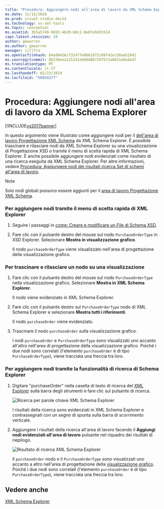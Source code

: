 ```yaml
---
title: "Procedura: Aggiungere nodi all'area di lavoro da XML Schema Explorer | Microsoft Docs"
ms.date: 11/15/2016
ms.prod: visual-studio-dev14
ms.technology: vs-xml-tools
ms.topic: conceptual
ms.assetid: 3b5a5749-9693-4b29-b0c2-8e07e0e55514
caps.latest.revision: 10
author: gewarren
ms.author: gewarren
manager: jillfra
ms.openlocfilehash: 84a99426cf32477e0661872c09f41ec50aeb2842
ms.sourcegitcommit: 8b538eea125241e9d6d8b7297b72a66faa9a4a47
ms.translationtype: MT
ms.contentlocale: it-IT
ms.lasthandoff: 01/23/2019
ms.locfileid: "58954277"
---
```

# <a name="how-to-add-nodes-to-the-workspace-from-the-xml-schema-explorer"></a>Procedura: Aggiungere nodi all'area di lavoro da XML Schema Explorer
[!INCLUDE[vs2017banner](../includes/vs2017banner.md)]

  
In questo argomento viene illustrato come aggiungere nodi per il [dell'area di lavoro Progettazione XML Schema](../xml-tools/xml-schema-designer-workspace.md) da XML Schema Explorer. È possibile trascinare e rilasciare nodi da XML Schema Explorer su una visualizzazione di Progettazione XSD o tramite il menu di scelta rapida di XML Schema Explorer. È anche possibile aggiungere nodi evidenziati come risultato di una ricerca eseguita da XML Schema Explorer. Per altre informazioni, vedere [Procedura: Aggiungere nodi dei risultati ricerca Set di schemi all'area di lavoro](../xml-tools/how-to-add-schema-set-search-result-nodes-to-the-workspace.md).  
  
> [!NOTE]
>  Solo nodi globali possono essere aggiunti per il [area di lavoro Progettazione XML Schema](../xml-tools/xml-schema-designer-workspace.md).  
  
### <a name="to-add-nodes-through-the-xml-explorer-context-menu"></a>Per aggiungere nodi tramite il menu di scelta rapida di XML Explorer  
  
1.  Seguire i passaggi in [come: Creare e modificare un File di Schema XSD](../xml-tools/how-to-create-and-edit-an-xsd-schema-file.md).  
  
2.  Fare clic con il pulsante destro del mouse sul nodo `PurchaseOrderType` in XSD Explorer. Selezionare **Mostra in visualizzazione grafico**.  
  
     Il nodo `purchaseOrderType` viene visualizzato nell'area di progettazione della visualizzazione grafico.  
  
### <a name="to-drag-and-drop-a-node-on-to-a-view"></a>Per trascinare e rilasciare un nodo su una visualizzazione  
  
1.  Fare clic con il pulsante destro del mouse sul nodo `PurchaseOrderType` nella visualizzazione grafico. Selezionare **Mostra in XML Schema Explorer**.  
  
     Il nodo viene evidenziato in XML Schema Explorer.  
  
2.  Fare clic con il pulsante destro sul `PurchaseOrderType` nodo di XML Schema Explorer e selezionare **Mostra tutti i riferimenti**.  
  
     Il nodo `purchaseOrder` viene evidenziato.  
  
3.  Trascinare il nodo `purchaseOrder` sulla visualizzazione grafico.  
  
     I nodi `purchaseOrder` e `PurchaseOrderType` sono visualizzati uno accanto all'altro nell'area di progettazione della visualizzazione grafico. Poiché i due nodi sono correlati (l'elemento `purchaseOrder` è di tipo `PurchaseOrderType`), viene tracciata una freccia tra loro.  
  
### <a name="to-add-nodes-using-the-schema-explorer-search-capability"></a>Per aggiungere nodi tramite la funzionalità di ricerca di Schema Explorer  
  
1.  Digitare "purchaseOrder" nella casella di testo di ricerca del [XML Explorer](../xml-tools/xml-schema-explorer.md) sulla barra degli strumenti e fare clic sul pulsante di ricerca.  
  
     ![Ricerca per parole chiave XML Schema Explorer](../xml-tools/media/schemaexplorersearch.gif "SchemaExplorerSearch")  
  
     I risultati della ricerca sono evidenziati in XML Schema Explorer e contrassegnati con un segno di spunta sulla barra di scorrimento verticale.  
  
2.  Aggiungere i risultati della ricerca all'area di lavoro facendo il **Aggiungi nodi evidenziati all'area di lavoro** pulsante nel riquadro dei risultati di riepilogo.  
  
     ![Risultato di ricerca XML Schema Explorer](../xml-tools/media/schemaexplorersearchresult.gif "SchemaExplorerSearchResult")  
  
     Il `purchaseOrder` nodo e il `PurchaseOrderType` sono visualizzati uno accanto a altro nell'area di progettazione della [visualizzazione grafico](../xml-tools/graph-view.md). Poiché i due nodi sono correlati (l'elemento `purchaseOrder` è di tipo `PurchaseOrderType`), viene tracciata una freccia tra loro.  
  
## <a name="see-also"></a>Vedere anche  
 [XML Schema Explorer](../xml-tools/xml-schema-explorer.md)
